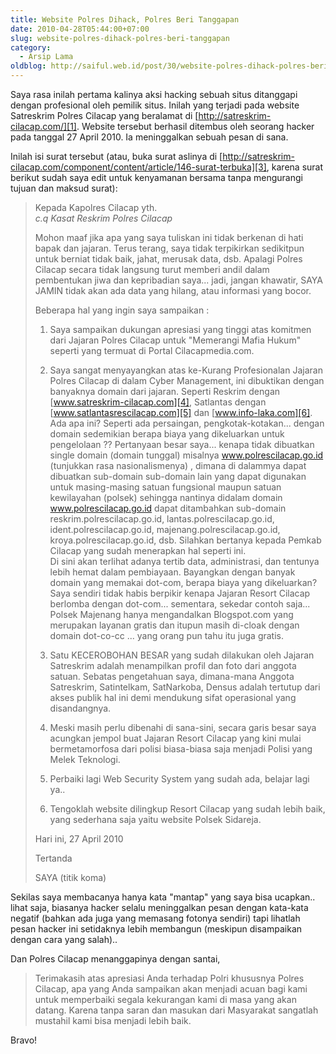 ```yaml
---
title: Website Polres Dihack, Polres Beri Tanggapan
date: 2010-04-28T05:44:00+07:00
slug: website-polres-dihack-polres-beri-tanggapan
category:
  - Arsip Lama
oldblog: http://saiful.web.id/post/30/website-polres-dihack-polres-beri-tanggapan/
---
```


Saya rasa inilah pertama kalinya aksi hacking sebuah situs ditanggapi dengan profesional oleh pemilik situs. Inilah yang terjadi pada website Satreskrim Polres Cilacap yang beralamat di [http://satreskrim-cilacap.com/][1]. Website tersebut berhasil ditembus oleh seorang hacker pada tanggal 27 April 2010. Ia meninggalkan sebuah pesan di sana.

Inilah isi surat tersebut (atau, buka surat aslinya di [http://satreskrim-cilacap.com/component/content/article/146-surat-terbuka][3], karena surat berikut sudah saya edit untuk kenyamanan bersama tanpa mengurangi tujuan dan maksud surat):

<!--more-->

> Kepada Kapolres Cilacap yth.<br>
> _c.q Kasat Reskrim Polres Cilacap_
>
> Mohon maaf jika apa yang saya tuliskan ini tidak berkenan di hati bapak dan jajaran. Terus terang, saya tidak terpikirkan sedikitpun untuk berniat tidak baik, jahat, merusak data, dsb. Apalagi Polres Cilacap secara tidak langsung turut memberi andil dalam pembentukan jiwa dan kepribadian saya... jadi, jangan khawatir, SAYA JAMIN tidak akan ada data yang hilang, atau informasi yang bocor.
>
> Beberapa hal yang ingin saya sampaikan :
>
> 1. Saya sampaikan dukungan apresiasi yang tinggi atas komitmen dari Jajaran Polres Cilacap untuk "Memerangi Mafia Hukum" seperti yang termuat di Portal Cilacapmedia.com.
>
> 2. Saya sangat menyayangkan atas ke-Kurang Profesionalan Jajaran Polres Cilacap di dalam Cyber Management, ini dibuktikan dengan banyaknya domain dari jajaran. Seperti Reskrim dengan [www.satreskrim-cilacap.com][4], Satlantas dengan [www.satlantasrescilacap.com][5] dan [www.info-laka.com][6]. Ada apa ini? Seperti ada persaingan, pengkotak-kotakan... dengan domain sedemikian berapa biaya yang dikeluarkan untuk pengelolaan ?? Pertanyaan besar saya... kenapa tidak dibuatkan single domain (domain tunggal) misalnya www.polrescilacap.go.id (tunjukkan rasa nasionalismenya) , dimana di dalammya dapat dibuatkan sub-domain sub-domain lain yang dapat digunakan untuk masing-masing satuan fungsional maupun satuan kewilayahan (polsek) sehingga nantinya didalam domain www.polrescilacap.go.id dapat ditambahkan sub-domain reskrim.polrescilacap.go.id, lantas.polrescilacap.go.id, ident.polrescilacap.go.id, majenang.polrescilacap.go.id, kroya.polrescilacap.go.id, dsb. Silahkan bertanya kepada Pemkab Cilacap yang sudah menerapkan hal seperti ini.<br>
Di sini akan terlihat adanya tertib data, administrasi, dan tentunya lebih hemat dalam pembiayaan. Bayangkan dengan banyak domain yang memakai dot-com, berapa biaya yang dikeluarkan? Saya sendiri tidak habis berpikir kenapa Jajaran Resort Cilacap berlomba dengan dot-com... sementara, sekedar contoh saja... Polsek Majenang hanya mengandalkan Blogspot.com yang merupakan layanan gratis dan itupun masih di-cloak dengan domain dot-co-cc ... yang orang pun tahu itu juga gratis.
>
> 3. Satu KECEROBOHAN BESAR yang sudah dilakukan oleh Jajaran Satreskrim adalah menampilkan profil dan foto dari anggota satuan. Sebatas pengetahuan saya, dimana-mana Anggota Satreskrim, Satintelkam, SatNarkoba, Densus adalah tertutup dari akses publik hal ini demi mendukung sifat operasional yang disandangnya.
>
> 4. Meski masih perlu dibenahi di sana-sini, secara garis besar saya acungkan jempol buat Jajaran Resort Cilacap yang kini mulai bermetamorfosa dari polisi biasa-biasa saja menjadi Polisi yang Melek Teknologi.
>
> 5. Perbaiki lagi Web Security System yang sudah ada, belajar lagi ya..
>
> 6. Tengoklah website dilingkup Resort Cilacap yang sudah lebih baik, yang sederhana saja yaitu website Polsek Sidareja.
>
> Hari ini, 27 April 2010
>
> Tertanda
>
> SAYA (titik koma)

Sekilas saya membacanya hanya kata "mantap" yang saya bisa ucapkan.. lihat saja, biasanya hacker selalu meninggalkan pesan dengan kata-kata negatif (bahkan ada juga yang memasang fotonya sendiri) tapi lihatlah pesan hacker ini setidaknya lebih membangun (meskipun disampaikan dengan cara yang salah)..

Dan Polres Cilacap menanggapinya dengan santai,

> Terimakasih atas apresiasi Anda terhadap Polri khususnya Polres Cilacap, apa yang Anda sampaikan akan menjadi acuan bagi kami untuk memperbaiki segala kekurangan kami di masa yang akan datang. Karena tanpa saran dan masukan dari Masyarakat sangatlah mustahil kami bisa menjadi lebih baik.

Bravo!

[1]: http://satreskrim-cilacap.com/
[3]: http://satreskrim-cilacap.com/component/content/article/146-surat-terbuka
[4]: http://www.satreskrim-cilacap.com/
[5]: http://www.satlantasrescilacap.com/
[6]: http://www.info-laka.com/
